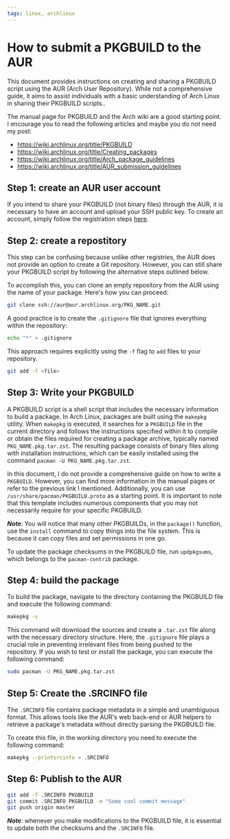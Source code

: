 ```yaml
---
tags: linux, archlinux
---
```


# How to submit a PKGBUILD to the AUR

This document provides instructions on creating and sharing a PKGBUILD script
using the AUR (Arch User Repository). While not a comprehensive guide, it aims
to assist individuals with a basic understanding of Arch Linux in sharing their
PKGBUILD scripts..

The manual page for PKGBUILD and the Arch wiki are a good starting point. I
encourage you to read the following articles and maybe you do not need my post:

- https://wiki.archlinux.org/title/PKGBUILD
- https://wiki.archlinux.org/title/Creating_packages
- https://wiki.archlinux.org/title/Arch_package_guidelines
- https://wiki.archlinux.org/title/AUR_submission_guidelines

## Step 1: create an AUR user account

If you intend to share your PKGBUILD (not binary files) through the AUR, it is
necessary to have an account and upload your SSH public key. To create an
account, simply follow the registration steps [here](https://aur.archlinux.org/register).

## Step 2: create a repostitory

This step can be confusing because unlike other registries, the AUR does not
provide an option to create a Git repository. However, you can still share your
PKGBUILD script by following the alternative steps outlined below.

To accomplish this, you can clone an empty repository from the AUR using the
name of your package. Here's how you can proceed:

```sh
git clone ssh://aur@aur.archlinux.org/PKG_NAME.git
```

A good practice is to create the `.gitignore` file that ignores everything
within the repository:

```sh
echo "*" > .gitignore
```

This approach requires explicitly using the `-f` flag to `add` files to your
repository.

```sh
git add -f <file>
```

## Step 3: Write your PKGBUILD

A PKGBUILD script is a shell script that includes the necessary information to
build a package. In Arch Linux, packages are built using the `makepkg` utility.
When `makepkg` is executed, it searches for a `PKGBUILD` file in the current
directory and follows the instructions specified within it to compile or obtain
the files required for creating a package archive, typically named
`PKG_NAME.pkg.tar.zst`. The resulting package consists of binary files along
with installation instructions, which can be easily installed using the command
`pacman -U PKG_NAME.pkg.tar.zst`.

In this document, I do not provide a comprehensive guide on how to write a
`PKGBUILD`. However, you can find more information in the manual pages or refer
to the previous link I mentioned. Additionally, you can use `/usr/share/pacman/PKGBUILD.proto`
as a starting point. It is important to note that this template includes
numerous components that you may not necessarily require for your specific
PKGBUILD.

**_Note_**: You will notice that many other PKGBUILDs, in the `package()`
function, use the `install` command to copy things into the file system. This
is because it can copy files and set permissions in one go.

To update the package checksums in the PKGBUILD file, run `updpkgsums`, which
belongs to the `pacman-contrib` package.

## Step 4: build the package

To build the package, navigate to the directory containing the PKGBUILD file
and execute the following command:

```sh
makepkg -s
```

This command will download the sources and create a `.tar.zst` file along with
the necessary directory structure. Here, the `.gitignore` file plays a crucial
role in preventing irrelevant files from being pushed to the repository. If you
wish to test or install the package, you can execute the following command:

```sh
sudo pacman -U PKG_NAME.pkg.tar.zst
```

## Step 5: Create the .SRCINFO file

The `.SRCINFO` file contains package metadata in a simple and unambiguous
format. This allows tools like the AUR's web back-end or AUR helpers to
retrieve a package's metadata without directly parsing the PKGBUILD file.

To create this file, in the working directory you need to execute the following
command:

```sh
makepkg --printsrcinfo > .SRCINFO
```

## Step 6: Publish to the AUR

```sh
git add -f .SRCINFO PKGBUILD
git commit .SRCINFO PKGBUILD -m "Some cool commit message"
git push origin master
```

 **_Note_**: whenever you make modifications to the PKGBUILD file, it is
 essential to update both the checksums and the `.SRCINFO` file.
